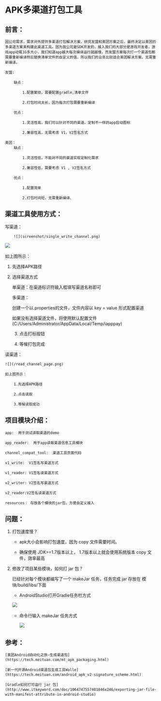 # APK多渠道打包工具
## 前言：
	因公司需求，需求对外提供多渠道打包解决方案，研究友盟和美团方案之后，最终决定以美团的多渠道方案来构建此渠道工具。因为我公司是SDK开发的，接入我们的大部分是游戏开发者，游戏app动辄1G多大小，我们知道app越大每次编译运行就越慢，而友盟方案每次打一个渠道包都需要重新编译然后替换清单文件的自定义的值，所以我们的业务比较适合美团解决方案，无需重新编译。

	友盟:
	
		缺点：
	
			1.配置繁琐，需要配置gradle,清单文件
	
			2.打包时间太长，因为每次打包需要重新编译
	
		优点：
	
			1.灵活性高，我们可以针对不同的渠道，定制不一样的app启动图标
	
			2.兼容性高，无需考虑 V1，V2签名方式
	
	美团：  
		缺点：
	
			1.灵活性低，不能对不同的渠道实现定制化需求
	
			2.兼容性低，需要考虑 V1 , V2签名方式
	
		优点：
	
			1.配置简单
	
			2.打包时间短，无需重新编译、

## 渠道工具使用方式：

写渠道：
      

 		![](screenshot/single_write_channel.png)

![](/more_write_channel.png)       							

如上图所示：

1. 先选择APK路径

2. 选择渠道方式

   单渠道：在渠道标识符输入框填写渠道名称即可

   多渠道：

   	创建一个以.properties的文件，文件内容以 key = value 形式配置渠道
   	
   	如果没有选择渠道文件，将使用默认配置文件 (C:/Users/Administrator/AppData/Local/Temp/iapppay)

   3. 点击打标按钮

   4. 等候打包完成

读渠道：

	![](/read_channel_page.png)
	
	如上图所示：
	
		1.先选择APK路径
	
		2.点击读取
	
		3.等候读取成功

## 项目模块介绍：

	app:  用于测试读取渠道的demo
	
	app_reader:  用于app读取渠道信息工具模块
	
	channel_compat_tool:  渠道工具页面代码
	
	v1_write:  V1签名写渠道方式
	
	v1_reader: V1签名读渠道方式
	
	v2_writer: V2签名写渠道方式
	
	v2_reader:V2签名读渠道方式
	
	resources： 存放各个模块的jar包，方便自定义接入

## 问题：

1. 打包速度慢？

   - apk大小会影响打包速度，因为 copy 文件需要时间。

   - 确保使用 JDK>=1.7版本以上， 1.7版本以上就会使用系统版本 copy 文件，效率最高

2. 修改了项目某些模块，如何打 jar 包？

   已经针对每个模块都编写了一个 makeJar 任务，任务完成 jar 存放在 模块/build/libs/下面

   - AndroidStudio打开Gradle任务栏方式

   ![](/makeJar.png)

   - 命令行输入 makeJar 任务方式

     ![](/makeJar2.png)


## 参考：

	[美团Android自动化之旅—生成渠道包](https://tech.meituan.com/mt_apk_packaging.html)
	
	[新一代开源Android渠道包生成工具Walle](https://tech.meituan.com/android_apk_v2-signature_scheme.html)
	
	[Gradle如何打可运行 jar 包](http://www.itkeyword.com/doc/1064747557401846x246/exporting-jar-file-with-manifest-attribute-in-android-studio)


	







	

































































































































































































































































































































































































































































































































































































































































































































































































































































































































































































































































































































